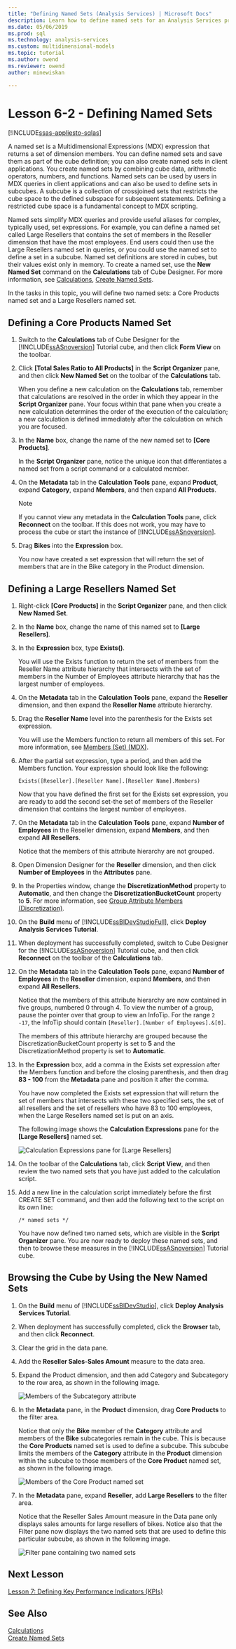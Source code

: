 ```yaml
---
title: "Defining Named Sets (Analysis Services) | Microsoft Docs"
description: Learn how to define named sets for an Analysis Services project.
ms.date: 05/06/2019
ms.prod: sql
ms.technology: analysis-services
ms.custom: multidimensional-models
ms.topic: tutorial
ms.author: owend
ms.reviewer: owend
author: minewiskan

---
```

# Lesson 6-2 - Defining Named Sets
[!INCLUDE[ssas-appliesto-sqlas](../includes/ssas-appliesto-sqlas.md)]

A named set is a Multidimensional Expressions (MDX) expression that returns a set of dimension members. You can define named sets and save them as part of the cube definition; you can also create named sets in client applications. You create named sets by combining cube data, arithmetic operators, numbers, and functions. Named sets can be used by users in MDX queries in client applications and can also be used to define sets in subcubes. A subcube is a collection of crossjoined sets that restricts the cube space to the defined subspace for subsequent statements. Defining a restricted cube space is a fundamental concept to MDX scripting.  
  
Named sets simplify MDX queries and provide useful aliases for complex, typically used, set expressions. For example, you can define a named set called Large Resellers that contains the set of members in the Reseller dimension that have the most employees. End users could then use the Large Resellers named set in queries, or you could use the named set to define a set in a subcube. Named set definitions are stored in cubes, but their values exist only in memory. To create a named set, use the **New Named Set** command on the **Calculations** tab of Cube Designer. For more information, see [Calculations](../multidimensional-models-olap-logical-cube-objects/calculations.md), [Create Named Sets](../multidimensional-models/create-named-sets.md).  
  
In the tasks in this topic, you will define two named sets: a Core Products named set and a Large Resellers named set.  
  
## Defining a Core Products Named Set  
  
1.  Switch to the **Calculations** tab of Cube Designer for the [!INCLUDE[ssASnoversion](../includes/ssasnoversion-md.md)] Tutorial cube, and then click **Form View** on the toolbar.  
  
2.  Click **[Total Sales Ratio to All Products]** in the **Script Organizer** pane, and then click **New Named Set** on the toolbar of the **Calculations** tab.  
  
    When you define a new calculation on the **Calculations** tab, remember that calculations are resolved in the order in which they appear in the **Script Organizer** pane. Your focus within that pane when you create a new calculation determines the order of the execution of the calculation; a new calculation is defined immediately after the calculation on which you are focused.  
  
3.  In the **Name** box, change the name of the new named set to **[Core Products]**.  
  
    In the **Script Organizer** pane, notice the unique icon that differentiates a named set from a script command or a calculated member.  
  
4.  On the **Metadata** tab in the **Calculation Tools** pane, expand **Product**, expand **Category**, expand **Members**, and then expand **All Products**.  
  
    > [!NOTE]  
    > If you cannot view any metadata in the **Calculation Tools** pane, click **Reconnect** on the toolbar. If this does not work, you may have to process the cube or start the instance of [!INCLUDE[ssASnoversion](../includes/ssasnoversion-md.md)].  
  
5.  Drag **Bikes** into the **Expression** box.  
  
    You now have created a set expression that will return the set of members that are in the Bike category in the Product dimension.  
  
## Defining a Large Resellers Named Set  
  
1.  Right-click **[Core Products]** in the **Script Organizer** pane, and then click **New Named Set**.  
  
2.  In the **Name** box, change the name of this named set to **[Large Resellers]**.  
  
3.  In the **Expression** box, type **Exists()**.  
  
    You will use the Exists function to return the set of members from the Reseller Name attribute hierarchy that intersects with the set of members in the Number of Employees attribute hierarchy that has the largest number of employees.  
  
4.  On the **Metadata** tab in the **Calculation Tools** pane, expand the **Reseller** dimension, and then expand the **Reseller Name** attribute hierarchy.  
  
5.  Drag the **Reseller Name** level into the parenthesis for the Exists set expression.  
  
    You will use the Members function to return all members of this set. For more information, see [Members &#40;Set&#41; &#40;MDX&#41;](/sql/mdx/members-set-mdx).  
  
6.  After the partial set expression, type a period, and then add the Members function. Your expression should look like the following:  
  
    ```  
    Exists([Reseller].[Reseller Name].[Reseller Name].Members)  
    ```  
  
    Now that you have defined the first set for the Exists set expression, you are ready to add the second set-the set of members of the Reseller dimension that contains the largest number of employees.  
  
7.  On the **Metadata** tab in the **Calculation Tools** pane, expand **Number of Employees** in the Reseller dimension, expand **Members**, and then expand **All Resellers**.  
  
    Notice that the members of this attribute hierarchy are not grouped.  
  
8.  Open Dimension Designer for the **Reseller** dimension, and then click **Number of Employees** in the **Attributes** pane.  
  
9. In the Properties window, change the **DiscretizationMethod** property to **Automatic**, and then change the **DiscretizationBucketCount** property to **5**. For more information, see [Group Attribute Members &#40;Discretization&#41;](../multidimensional-models/attribute-properties-group-attribute-members.md).  
  
10. On the **Build** menu of [!INCLUDE[ssBIDevStudioFull](../includes/ssbidevstudiofull-md.md)], click **Deploy Analysis Services Tutorial**.  
  
11. When deployment has successfully completed, switch to Cube Designer for the [!INCLUDE[ssASnoversion](../includes/ssasnoversion-md.md)] Tutorial cube, and then click **Reconnect** on the toolbar of the **Calculations** tab.  
  
12. On the **Metadata** tab in the **Calculation Tools** pane, expand **Number of Employees** in the **Reseller** dimension, expand **Members**, and then expand **All Resellers**.  
  
    Notice that the members of this attribute hierarchy are now contained in five groups, numbered 0 through 4. To view the number of a group, pause the pointer over that group to view an InfoTip. For the range `2 -17`, the InfoTip should contain `[Reseller].[Number of Employees].&[0]`.  
  
    The members of this attribute hierarchy are grouped because the DiscretizationBucketCount property is set to **5** and the DiscretizationMethod property is set to **Automatic**.  
  
13. In the **Expression** box, add a comma in the Exists set expression after the Members function and before the closing parenthesis, and then drag **83 - 100** from the **Metadata** pane and position it after the comma.  
  
    You have now completed the Exists set expression that will return the set of members that intersects with these two specified sets, the set of all resellers and the set of resellers who have 83 to 100 employees, when the Large Resellers named set is put on an axis.  
  
    The following image shows the **Calculation Expressions** pane for the **[Large Resellers]** named set.  
  
    ![Calculation Expressions pane for [Large Resellers]](../media/l6-named-set-02.png "Calculation Expressions pane for [Large Resellers]")  
  
14. On the toolbar of the **Calculations** tab, click **Script View**, and then review the two named sets that you have just added to the calculation script.  
  
15. Add a new line in the calculation script immediately before the first CREATE SET command, and then add the following text to the script on its own line:  
  
    ```  
    /* named sets */  
    ```  
  
    You have now defined two named sets, which are visible in the **Script Organizer** pane. You are now ready to deploy these named sets, and then to browse these measures in the [!INCLUDE[ssASnoversion](../includes/ssasnoversion-md.md)] Tutorial cube.  
  
## Browsing the Cube by Using the New Named Sets  
  
1.  On the **Build** menu of [!INCLUDE[ssBIDevStudio](../includes/ssbidevstudio-md.md)], click **Deploy Analysis Services Tutorial**.  
  
2.  When deployment has successfully completed, click the **Browser** tab, and then click **Reconnect**.  
  
3.  Clear the grid in the data pane.  
  
4.  Add the **Reseller Sales-Sales Amount** measure to the data area.  
  
5.  Expand the Product dimension, and then add Category and Subcategory to the row area, as shown in the following image.  
  
    ![Members of the Subcategory attribute](../media/l6-named-set-03.png "Members of the Subcategory attribute")  
  
6.  In the **Metadata** pane, in the **Product** dimension, drag **Core Products** to the filter area.  
  
    Notice that only the **Bike** member of the **Category** attribute and members of the **Bike** subcategories remain in the cube. This is because the **Core Products** named set is used to define a subcube. This subcube limits the members of the **Category** attribute in the **Product** dimension within the subcube to those members of the **Core Product** named set, as shown in the following image.  
  
    ![Members of the Core Product named set](../media/l6-named-set-04.png "Members of the Core Product named set")  
  
7.  In the **Metadata** pane, expand **Reseller**, add **Large Resellers** to the filter area.  
  
    Notice that the Reseller Sales Amount measure in the Data pane only displays sales amounts for large resellers of bikes. Notice also that the Filter pane now displays the two named sets that are used to define this particular subcube, as shown in the following image.  
  
    ![Filter pane containing two named sets](../media/l6-named-set-05.png "Filter pane containing two named sets")  
  
## Next Lesson  
[Lesson 7: Defining Key Performance Indicators &#40;KPIs&#41;](lesson-7-defining-key-performance-indicators-kpis.md)  
  
## See Also  
[Calculations](../multidimensional-models-olap-logical-cube-objects/calculations.md)  
[Create Named Sets](../multidimensional-models/create-named-sets.md)  
  
  
  
